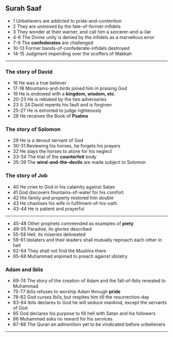 ## Surah Saaf
* 1 Unbelievers are addicted to pride-and-contention
* 2 They are unmoved by the fate-of-former-infidels
* 3 They wonder at their warner, and call him a sorcerer-and-a-liar
* 4-6 The Divine unity is denied by the infidels as a marvellous error
* 7-9 The __confederates__ are challenged
* 10-13 Former bands-of-confederate-infidels destroyed
* 14-15 Judgment impending over the scoffers of Makkah 
***
### The story of David 
* 16 He was a true believer 
* 17-18 Mountains-and-birds joined him in praising God 
* 19 He is endowed with a __kingdom, wisdom, etc__. 
* 20-23 He is rebuked by the two adversaries 
* 23 ۩ 24 David repents his fault and is forgiven 
* 25-27 He is exhorted to judge righteously 
* 28 He receives the Book of __Psalms__ 
### The story of Solomon 
* 29 He is a devout servant of God 
* 30-31 Reviewing his horses, he forgets his prayers 
* 32 He slays the horses to atone for his neglect 
* 33-34 The trial of the __counterfeit__ body 
* 35-39 The __wind-and-the-devils__ are made subject to Solomon 
### The story of Job 
* 40 He cries to God in his calamity against Satan 
* 41 God discovers fountains-of-water for his comfort 
* 42 His family and property restored him double 
* 43 He chastises his wife in fulfilment-of-his-oath 
* 43-44 He is patient and prayerful
***
* 45-48 Other prophets commended as examples of __piety__
* 49-55 Paradise, its glories described
* 55-58 Hell, its miseries delineated
* 59-61 Idolaters and their leaders shall mutually reproach each other in hell
* 62-64 They shall not find the Muslims there
* 65-68 Muhammad enjoined to preach against idolatry
### Adam and Iblis
* 69-74 The story of the creation of Adam and the fall-of-Iblis revealed to Muhammad
* 75-77 Iblīs refuses to worship Adam through __pride__
* 78-82 God curses Iblīs, but respites him till the resurrection-day
* 83-84 Iblís declares to God he will seduce mankind, except the servants of God
* 85 God declares his purpose to fill hell with Satan and his followers
* 86 Muhammad asks no reward for his services
* 87-88 The Quran an admonition yet to be vindicated before unbelievers
*** 
